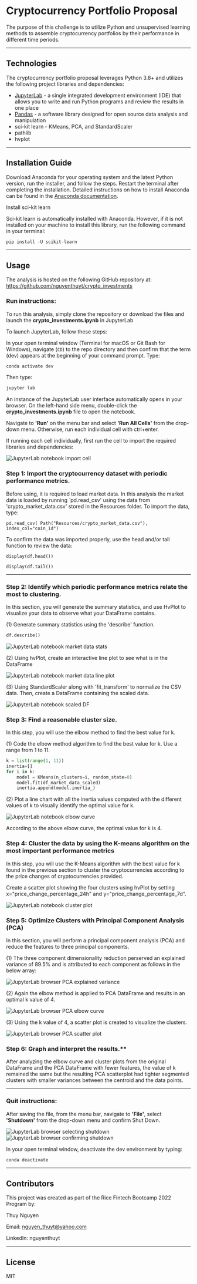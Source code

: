 # Cryptocurrency Portfolio Proposal
The purpose of this challenge is to utilize Python and unsupervised learning methods to assemble cryptocurrency portfolios by their performance in different time periods.


---

## Technologies

The cryptocurrency portfolio proposal leverages Python 3.8+ and utilizes the following project libraries and dependencies:
* [JupyterLab](https://jupyterlab.readthedocs.io/en/stable/) - a single integrated development environment (IDE) that allows you to write and run Python programs and review the results in one place
* [Pandas](https://pandas.pydata.org/) - a software library designed for open source data analysis and manipulation
* sci-kit learn - KMeans, PCA, and StandardScaler 
* pathlib
* hvplot




---

## Installation Guide


Download Anaconda for your operating system and the latest Python version, run the installer, and follow the steps. Restart the terminal after completing the installation. Detailed instructions on how to install Anaconda can be found in the [Anaconda documentation](https://docs.anaconda.com/anaconda/install/).

Install sci-kit learn

Sci-kit learn is automatically installed with Anaconda. However, if it is not installed on your machine to install this library, run the following command in your terminal:

```python
pip install -U scikit-learn
```


---

## Usage
The analysis is hosted on the following GitHub repository at: https://github.com/nguyenthuyt/crypto_investments   

### **Run instructions:**
To run this analysis, simply clone the repository or download the files and launch the **crypto_investments.ipynb** in JupyterLab

To launch JupyterLab, follow these steps:

In your open terminal window (Terminal for macOS or Git Bash for Windows), navigate (`CD`) to the repo directory and then confirm that the term (dev) appears at the beginning of your command prompt. Type:
```python
conda activate dev
```

Then type: 
```python
jupyter lab
```

An instance of the JupyterLab user interface automatically opens in your browser. On the left-hand side menu, double-click the **crypto_investments.ipynb** file to open the notebook.

Navigate to **'Run'** on the menu bar and select **'Run All Cells'** from the drop-down menu. Otherwise, run each individual cell with ctrl+enter.


If running each cell individually, first run the cell to import the required libraries and dependencies: 

![JupyterLab notebook import cell](Images/import_cell.PNG)


### **Step 1: Import the cryptocurrency dataset with periodic performance metrics.**
Before using, it is required to load market data. In this analysis the market data is loaded by running `pd.read_csv' using the data from 'crypto_market_data.csv' stored in the Resources folder. To import the data, type:

`pd.read_csv(
    Path("Resources/crypto_market_data.csv"),
    index_col="coin_id")`


To confirm the data was imported properly, use the head and/or tail function to review the data:

`display(df.head())`

`display(df.tail())`

----

### **Step 2: Identify which periodic performance metrics relate the most to clustering.**

In this section, you will generate the summary statistics, and use HvPlot to visualize your data to observe what your DataFrame contains.

(1) Generate summary statistics using the 'describe' function.

```python
df.describe()
```
![JupyterLab notebook market data stats](Images/market_data_stats.PNG)

(2) Using hvPlot, create an interactive line plot to see what is in the DataFrame

![JupyterLab notebook market data line plot](Images/market_data_line_plot.PNG)

(3) Using StandardScaler along with 'fit_transform' to normalize the CSV data. Then, create a DataFrame containing the scaled data.


![JupyterLab notebook scaled DF](Images/scaled_df.PNG)


### **Step 3: Find a reasonable cluster size.**

In this step, you will use the elbow method to find the best value for k.

(1) Code the elbow method algorithm to find the best value for k. Use a range from 1 to 11.

```python
k = list(range(1, 11))
inertia=[]
for i in k:
    model = KMeans(n_clusters=i, random_state=0)
    model.fit(df_market_data_scaled)
    inertia.append(model.inertia_)
```

(2) Plot a line chart with all the inertia values computed with the different values of k to visually identify the optimal value for k.

![JupyterLab notebook elbow curve](Images/elbow_curve1.PNG)

According to the above elbow curve, the optimal value for k is 4.

### **Step 4: Cluster the data by using the K-means algorithm on the most important performance metrics**

In this step, you will use the K-Means algorithm with the best value for k found in the previous section to cluster the cryptocurrencies according to the price changes of cryptocurrencies provided.

Create a scatter plot showing the four clusters using hvPlot by setting x="price_change_percentage_24h" and y="price_change_percentage_7d". 

![JupyterLab notebook cluster plot](Images/cluster_plot1.PNG)



### **Step 5: Optimize Clusters with Principal Component Analysis (PCA)**

In this section, you will perform a principal component analysis (PCA) and reduce the features to three principal components. 

(1) The three component dimensionality reduction perserved an explained variance of 89.5% and is attributed to each component as follows in the below array:

![JupyterLab browser PCA explained variance](Images/explained_variance.PNG)

(2) Again the elbow method is applied to PCA DataFrame and results in an optimal k value of 4.

![JupyterLab browser PCA elbow curve](Images/pca_elbow_curve.PNG)

(3) Using the k value of 4, a scatter plot is created to visualize the clusters.

![JupyterLab browser PCA scatter plot](Images/pca_scatter_plot.PNG)


### **Step 6: Graph and interpret the results**.**

After analyzing the elbow curve and cluster plots from the original DataFrame and the PCA DataFrame with fewer features, the value of k remained the same but the resulting PCA scatterplot had tighter segmented clusters with smaller variances between the centroid and the data points.

-------

### **Quit instructions:**
After saving the file, from the menu bar, navigate to **'File'**, select **'Shutdown'** from the drop-down menu and confirm Shut Down.

![JupyterLab browser selecting shutdown](Images/jupyter_shutdown.PNG)
![JupyterLab browser confirming shutdown](Images/shutdown_confirm.PNG)

In your open terminal window, deactivate the dev environment by typing:
```python
conda deactivate
```

---

## Contributors

This project was created as part of the Rice Fintech Bootcamp 2022 Program by:

Thuy Nguyen

Email: nguyen_thuyt@yahoo.com

LinkedIn: nguyenthuyt



---

## License

MIT
